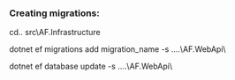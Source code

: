 ### Creating migrations:

cd.. src\AF.Infrastructure

dotnet ef migrations add migration_name -s ..\..\AF.WebApi\

dotnet ef database update -s ..\..\AF.WebApi\